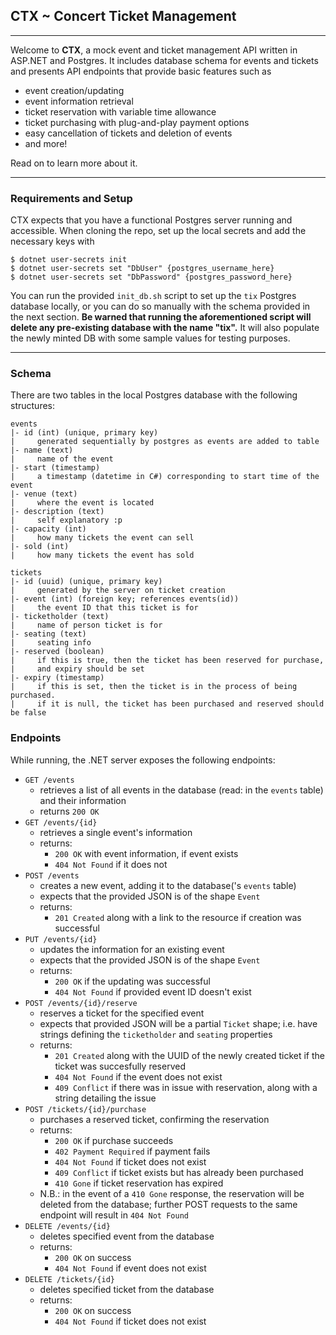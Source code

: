 ## CTX ~ Concert Ticket Management
---

Welcome to **CTX**, a mock event and ticket management API written in ASP.NET and Postgres. It includes database schema for events and tickets and presents API endpoints that provide basic features such as 
* event creation/updating
* event information retrieval
* ticket reservation with variable time allowance
* ticket purchasing with plug-and-play payment options
* easy cancellation of tickets and deletion of events 
* and more!

Read on to learn more about it.

---

### Requirements and Setup

CTX expects that you have a functional Postgres server running and accessible. When cloning the repo, set up the local secrets and add the necessary keys with

```
$ dotnet user-secrets init
$ dotnet user-secrets set "DbUser" {postgres_username_here}
$ dotnet user-secrets set "DbPassword" {postgres_password_here}
```

You can run the provided `init_db.sh` script to set up the `tix` Postgres database locally, or you can do so manually with the schema provided in the next section. **Be warned that running the aforementioned script will delete any pre-existing database with the name "tix".** It will also populate the newly minted DB with some sample values for testing purposes.

---

### Schema

There are two tables in the local Postgres database with the following structures:
```
events
|- id (int) (unique, primary key)
|     generated sequentially by postgres as events are added to table
|- name (text)
|     name of the event
|- start (timestamp)
|     a timestamp (datetime in C#) corresponding to start time of the event
|- venue (text)
|     where the event is located
|- description (text)
|     self explanatory :p
|- capacity (int)
|     how many tickets the event can sell
|- sold (int)
|     how many tickets the event has sold

tickets
|- id (uuid) (unique, primary key)
|     generated by the server on ticket creation
|- event (int) (foreign key; references events(id))
|     the event ID that this ticket is for 
|- ticketholder (text)
|     name of person ticket is for
|- seating (text)
|     seating info 
|- reserved (boolean)
|     if this is true, then the ticket has been reserved for purchase, 
|     and expiry should be set
|- expiry (timestamp)
|     if this is set, then the ticket is in the process of being purchased. 
|     if it is null, the ticket has been purchased and reserved should be false
```

### Endpoints

While running, the .NET server exposes the following endpoints:

* `GET /events`
  * retrieves a list of all events in the database (read: in the `events` table) and their information
  * returns `200 OK`
* `GET /events/{id}`
  * retrieves a single event's information
  * returns:
    * `200 OK` with event information, if event exists
    * `404 Not Found` if it does not
* `POST /events`
  * creates a new event, adding it to the database('s `events` table)
  * expects that the provided JSON is of the shape `Event`
  * returns:
    * `201 Created` along with a link to the resource if creation was successful
* `PUT /events/{id}`
  * updates the information for an existing event
  * expects that the provided JSON is of the shape `Event`
  * returns:
    * `200 OK` if the updating was successful
    * `404 Not Found` if provided event ID doesn't exist
* `POST /events/{id}/reserve`
  * reserves a ticket for the specified event
  * expects that provided JSON will be a partial `Ticket` shape; i.e. have strings defining the `ticketholder` and `seating` properties
  * returns:
    * `201 Created` along with the UUID of the newly created ticket if the ticket was succesfully reserved
    * `404 Not Found` if the event does not exist
    * `409 Conflict` if there was in issue with reservation, along with a string detailing the issue
* `POST /tickets/{id}/purchase`
  * purchases a reserved ticket, confirming the reservation
  * returns:
    * `200 OK` if purchase succeeds
    * `402 Payment Required` if payment fails
    * `404 Not Found` if ticket does not exist
    * `409 Conflict` if ticket exists but has already been purchased
    * `410 Gone` if ticket reservation has expired 
  * N.B.: in the event of a `410 Gone` response, the reservation will be deleted from the database; further POST requests to the same endpoint will result in `404 Not Found`
* `DELETE /events/{id}`
  * deletes specified event from the database
  * returns:
    * `200 OK` on success
    * `404 Not Found` if event does not exist
* `DELETE /tickets/{id}`
  * deletes specified ticket from the database
  * returns:
    * `200 OK` on success
    * `404 Not Found` if ticket does not exist
